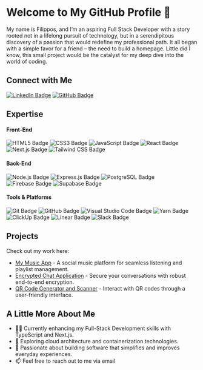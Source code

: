 # Welcome to My GitHub Profile 👋

My name is Filippos, and I’m an aspiring Full Stack Developer with a story rooted not in a lifelong pursuit of technology, but in a serendipitous discovery of a passion that would redefine my professional path. It all began with a simple favor for a friend – the need to build a homepage. Little did I know, this small project would be the catalyst for my deep dive into the world of coding.

## Connect with Me
[![LinkedIn Badge](https://img.shields.io/badge/-FilipposTheofanakis-blue?style=flat-square&logo=Linkedin&logoColor=white&link=https://www.linkedin.com/in/filippos-theofanakis-8a1b50113)](https://www.linkedin.com/in/filippos-theofanakis-8a1b50113)
[![GitHub Badge](https://img.shields.io/github/followers/filippostheofanakis?label=follow&style=social)](https://github.com/filippostheofanakis)

## Expertise
#### Front-End
![HTML5 Badge](URL_FOR_HTML5_ICON)
![CSS3 Badge](URL_FOR_CSS3_ICON)
![JavaScript Badge](URL_FOR_JAVASCRIPT_ICON)
![React Badge](URL_FOR_REACT_ICON)
![Next.js Badge](URL_FOR_NEXTJS_ICON)
![Tailwind CSS Badge](URL_FOR_TAILWIND_CSS_ICON)

#### Back-End
![Node.js Badge](URL_FOR_NODEJS_ICON)
![Express.js Badge](URL_FOR_EXPRESS_ICON)
![PostgreSQL Badge](URL_FOR_POSTGRESQL_ICON)
![Firebase Badge](URL_FOR_FIREBASE_ICON)
![Supabase Badge](URL_FOR_SUPABASE_ICON)

#### Tools & Platforms
![Git Badge](URL_FOR_GIT_ICON)
![GitHub Badge](URL_FOR_GITHUB_ICON)
![Visual Studio Code Badge](URL_FOR_VS_CODE_ICON)
![Yarn Badge](URL_FOR_YARN_ICON)
![ClickUp Badge](URL_FOR_CLICKUP_ICON)
![Linear Badge](URL_FOR_LINEAR_ICON)
![Slack Badge](URL_FOR_SLACK_ICON)

## Projects
Check out my work here:
- [My Music App](https://github.com/filippostheofanakis/my-music-app) - A social music platform for seamless listening and playlist management.
- [Encrypted Chat Application](https://github.com/filippostheofanakis/encrypt-me) - Secure your conversations with robust end-to-end encryption.
- [QR Code Generator and Scanner](https://github.com/filippostheofanakis/Qr_Code_Generator_Reader) - Interact with QR codes through a user-friendly interface.

## A Little More About Me
- 👨‍💻 Currently enhancing my Full-Stack Development skills with TypeScript and Next.js.
- 🌱 Exploring cloud architecture and containerization technologies.
- 💼 Passionate about building software that simplifies and improves everyday experiences.
- 📫 Feel free to reach out to me via email


